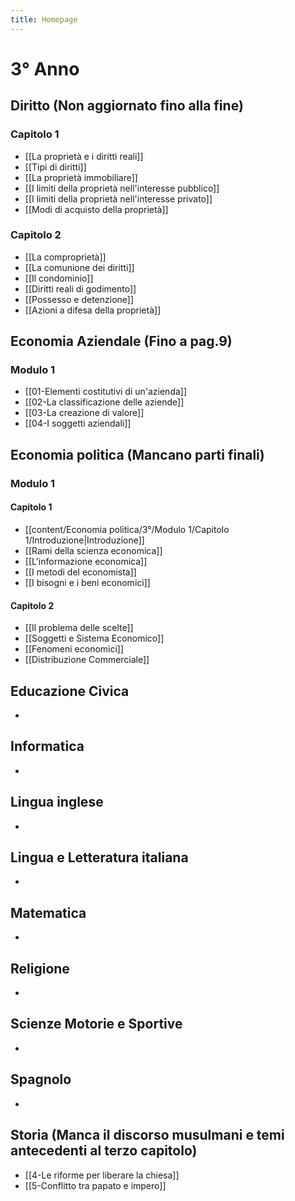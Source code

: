 ```yaml
---
title: Homepage
---
```

# 3° Anno

## Diritto (Non aggiornato fino alla fine)
### Capitolo 1

- [[La proprietà e i diritti reali]]
- [[Tipi di diritti]]
- [[La proprietà immobiliare]]
- [[I limiti della proprietà nell'interesse pubblico]]
- [[I limiti della proprietà nell'interesse privato]]
- [[Modi di acquisto della proprietà]]
### Capitolo 2

- [[La comproprietà]]
- [[La comunione dei diritti]]
- [[Il condominio]]
- [[Diritti reali di godimento]]
- [[Possesso e detenzione]]
- [[Azioni a difesa della proprietà]]

## Economia Aziendale (Fino a pag.9)
### Modulo 1
- [[01-Elementi costitutivi di un'azienda]]
- [[02-La classificazione delle aziende]]
- [[03-La creazione di valore]]
- [[04-I soggetti aziendali]]

## Economia politica (Mancano parti finali)
### Modulo 1
#### Capitolo 1
- [[content/Economia politica/3°/Modulo 1/Capitolo 1/Introduzione|Introduzione]]
- [[Rami della scienza economica]]
- [[L'informazione economica]]
- [[I metodi del economista]]
- [[I bisogni e i beni economici]]
#### Capitolo 2
- [[Il problema delle scelte]]
- [[Soggetti e Sistema Economico]]
- [[Fenomeni economici]]
- [[Distribuzione Commerciale]]

## Educazione Civica
- 

## Informatica
- 

## Lingua inglese
- 

## Lingua e Letteratura italiana
- 

## Matematica
- 

## Religione
- 

## Scienze Motorie e Sportive
- 

## Spagnolo
- 

## Storia (Manca il discorso musulmani e temi antecedenti al terzo capitolo)
-  [[4-Le riforme per liberare la chiesa]]
- [[5-Conflitto tra papato e impero]]
